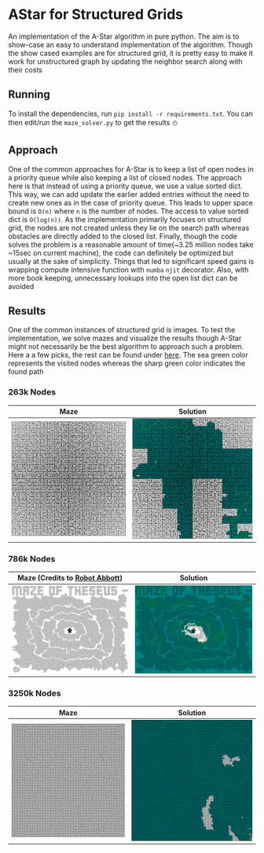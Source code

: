 # AStar for Structured Grids

An implementation of the A-Star algorithm in pure python. The aim is to show-case an easy to understand implementation of the algorithm. Though the show cased examples are for structured grid, it is pretty easy to make it work for unstructured graph by updating the neighbor search along with their costs

## Running

To install the dependencies, run `pip install -r requirements.txt`. You can then edit/run the `maze_solver.py` to get the results :snowman:

## Approach

One of the common approaches for A-Star is to keep a list of open nodes in a priority queue while also keeping a list of closed nodes. The approach here is that instead of using a priority queue, we use a value sorted dict. This way, we can add update the earlier added entries without the need to create new ones as in the case of priority queue. This leads to upper space bound is `O(n)` where `n` is the number of nodes. The access to value sorted dict is `O(log(n))`. As the implementation primarily focuses on structured grid, the nodes are not created unless they lie on the search path whereas obstacles are directly added to the closed list. Finally, though the code solves the problem is a reasonable amount of time(~3.25 million nodes take ~15sec on current machine), the code can definitely be optimized but usually at the sake of simplicity. Things that led to significant speed gains is wrapping compute intensive function with `numba` `njit` decorator. Also, with more book keeping, unnecessary lookups into the open list dict can be avoided

## Results

One of the common instances of structured grid is images. To test the implementation, we solve mazes and visualize the results though A-Star might not necessarily be the best algorithm to approach such a problem. Here a a few picks, the rest can be found under [here](results/). The sea green color represents the visited nodes whereas the sharp green color indicates the found path

### 263k Nodes

Maze                                    | Solution
:--------------------------------------:|:---------------------------------------------:
![Large Maze](resources/maze_large.png) | ![Large Maze Solution](results/maze_large.png)

### 786k Nodes

Maze (Credits to [Robot Abbott](https://www.astrolog.org/labyrnth/maze.htm)) | Solution
:-----------------------------------------:|:-----------------------------------------------:
![Maze of Theseus](resources/maze_xxl.png) | ![Maze of Theseus Solution](results/maze_xxl.png)

### 3250k Nodes

Maze                                | Solution
:----------------------------------:|:-----------------------------------------:
![XL Maze](resources/maze_xxxl.png) | ![XL Maze Solution](results/maze_xxxl.png)
